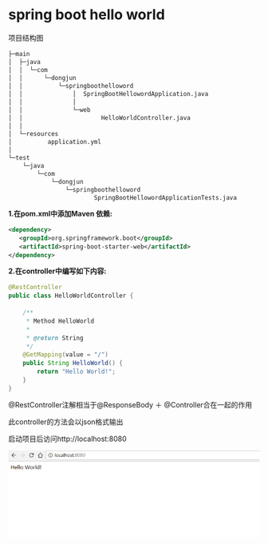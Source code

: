 # spring boot hello world 

项目结构图

```
├─main
│  ├─java
│  │  └─com
│  │      └─dongjun
│  │          └─springboothelloword
│  │              │  SpringBootHellowordApplication.java
│  │              │  
│  │              └─web
│  │                      HelloWorldController.java
│  │                      
│  └─resources
│          application.yml
│          
└─test
    └─java
        └─com
            └─dongjun
                └─springboothelloword
                        SpringBootHellowordApplicationTests.java
```

**1.在pom.xml中添加Maven 依赖:**

```xml
<dependency>
   <groupId>org.springframework.boot</groupId>
   <artifactId>spring-boot-starter-web</artifactId>
</dependency>
```

**2.在controller中编写如下内容:**

```java
@RestController
public class HelloWorldController {

    /**
     * Method HelloWorld
     *
     * @return String
     */
    @GetMapping(value = "/")
    public String HelloWorld() {
        return "Hello World!";
    }
}
```

@RestController注解相当于@ResponseBody ＋ @Controller合在一起的作用

此controller的方法会以json格式输出

启动项目后访问http://localhost:8080

![](https://raw.githubusercontent.com/EastLord/spring-boot-learning/master/image/1-1.png)